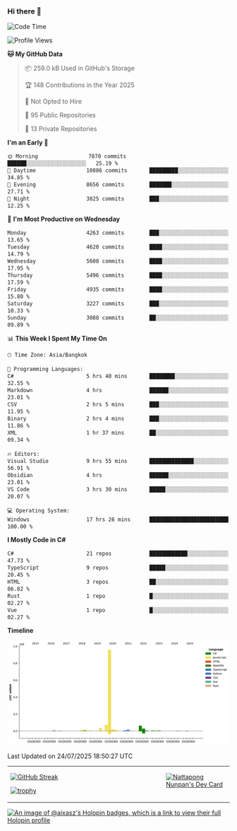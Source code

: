 ### Hi there 👋

<!--START_SECTION:waka-->
![Code Time](http://img.shields.io/badge/Code%20Time-2%2C446%20hrs%2028%20mins-blue)

![Profile Views](http://img.shields.io/badge/Profile%20Views-0-blue)

**🐱 My GitHub Data** 

> 📦 259.0 kB Used in GitHub's Storage 
 > 
> 🏆 148 Contributions in the Year 2025
 > 
> 🚫 Not Opted to Hire
 > 
> 📜 95 Public Repositories 
 > 
> 🔑 13 Private Repositories 
 > 
**I'm an Early 🐤** 

```text
🌞 Morning                7870 commits        ██████░░░░░░░░░░░░░░░░░░░   25.19 % 
🌆 Daytime                10886 commits       █████████░░░░░░░░░░░░░░░░   34.85 % 
🌃 Evening                8656 commits        ███████░░░░░░░░░░░░░░░░░░   27.71 % 
🌙 Night                  3825 commits        ███░░░░░░░░░░░░░░░░░░░░░░   12.25 % 
```
📅 **I'm Most Productive on Wednesday** 

```text
Monday                   4263 commits        ███░░░░░░░░░░░░░░░░░░░░░░   13.65 % 
Tuesday                  4620 commits        ████░░░░░░░░░░░░░░░░░░░░░   14.79 % 
Wednesday                5608 commits        ████░░░░░░░░░░░░░░░░░░░░░   17.95 % 
Thursday                 5496 commits        ████░░░░░░░░░░░░░░░░░░░░░   17.59 % 
Friday                   4935 commits        ████░░░░░░░░░░░░░░░░░░░░░   15.80 % 
Saturday                 3227 commits        ███░░░░░░░░░░░░░░░░░░░░░░   10.33 % 
Sunday                   3088 commits        ██░░░░░░░░░░░░░░░░░░░░░░░   09.89 % 
```


📊 **This Week I Spent My Time On** 

```text
🕑︎ Time Zone: Asia/Bangkok

💬 Programming Languages: 
C#                       5 hrs 40 mins       ████████░░░░░░░░░░░░░░░░░   32.55 % 
Markdown                 4 hrs               ██████░░░░░░░░░░░░░░░░░░░   23.01 % 
CSV                      2 hrs 5 mins        ███░░░░░░░░░░░░░░░░░░░░░░   11.95 % 
Binary                   2 hrs 4 mins        ███░░░░░░░░░░░░░░░░░░░░░░   11.86 % 
XML                      1 hr 37 mins        ██░░░░░░░░░░░░░░░░░░░░░░░   09.34 % 

🔥 Editors: 
Visual Studio            9 hrs 55 mins       ██████████████░░░░░░░░░░░   56.91 % 
Obsidian                 4 hrs               ██████░░░░░░░░░░░░░░░░░░░   23.01 % 
VS Code                  3 hrs 30 mins       █████░░░░░░░░░░░░░░░░░░░░   20.07 % 

💻 Operating System: 
Windows                  17 hrs 26 mins      █████████████████████████   100.00 % 
```

**I Mostly Code in C#** 

```text
C#                       21 repos            ████████████░░░░░░░░░░░░░   47.73 % 
TypeScript               9 repos             █████░░░░░░░░░░░░░░░░░░░░   20.45 % 
HTML                     3 repos             ██░░░░░░░░░░░░░░░░░░░░░░░   06.82 % 
Rust                     1 repo              █░░░░░░░░░░░░░░░░░░░░░░░░   02.27 % 
Vue                      1 repo              █░░░░░░░░░░░░░░░░░░░░░░░░   02.27 % 
```



**Timeline**

![Lines of Code chart](https://raw.githubusercontent.com/aixasz/aixasz/main/assets/bar_graph.png)


 Last Updated on 24/07/2025 18:50:27 UTC
<!--END_SECTION:waka-->

<table>
<tr>
<td width="70%" valign="top">
 
 [![GitHub Streak](http://github-readme-streak-stats.herokuapp.com?user=aixasz&theme=github-dark&hide_border=true&date_format=%5BY%20%5DM%20j)](https://git.io/streak-stats)

 [![trophy](https://github-profile-trophy.vercel.app/?username=aixasz&theme=onedark)](https://github.com/ryo-ma/github-profile-trophy)
 </td>
<td width="30%" valign="top">
 
<a href="https://app.daily.dev/aixasz"><img src="https://api.daily.dev/devcards/403207936e6547c9a85ea449e9f3abe8.png?r=re8" alt="Nattapong Nunpan's Dev Card"/></a>

 </td>
</tr>
</table>

[![An image of @aixasz's Holopin badges, which is a link to view their full Holopin profile](https://holopin.me/aixasz)](https://holopin.io/@aixasz)
 

